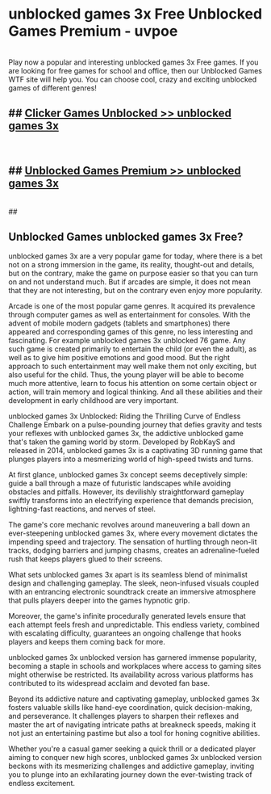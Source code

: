 # unblocked games 3x Free Unblocked Games Premium - uvpoe <br>
<br>
Play now a popular and interesting unblocked games 3x Free games. If you are looking for free games for school and office, then our Unblocked Games WTF site will help you. You can choose cool, crazy and exciting unblocked games of different genres!


## ##  [Clicker Games Unblocked >> unblocked games 3x](http://freeplayer.one?title=unblocked_games_3x&ref=M1)
  <br>

##  ## [Unblocked Games Premium >> unblocked games 3x](http://freeplayer.one?title=unblocked_games_3x&ref=M1)
  <br>
  ##



## Unblocked Games unblocked games 3x Free?

unblocked games 3x are a very popular game for today, where there is a bet not on a strong immersion in the game, its reality, thought-out and details, but on the contrary, make the game on purpose easier so that you can turn on and not understand much. But if arcades are simple, it does not mean that they are not interesting, but on the contrary even enjoy more popularity.

Arcade is one of the most popular game genres. It acquired its prevalence through computer games as well as entertainment for consoles. With the advent of mobile modern gadgets (tablets and smartphones) there appeared and corresponding games of this genre, no less interesting and fascinating. For example unblocked games 3x unblocked 76 game. Any such game is created primarily to entertain the child (or even the adult), as well as to give him positive emotions and good mood. But the right approach to such entertainment may well make them not only exciting, but also useful for the child. Thus, the young player will be able to become much more attentive, learn to focus his attention on some certain object or action, will train memory and logical thinking. And all these abilities and their development in early childhood are very important.

unblocked games 3x Unblocked: Riding the Thrilling Curve of Endless Challenge
Embark on a pulse-pounding journey that defies gravity and tests your reflexes with unblocked games 3x, the addictive unblocked game that's taken the gaming world by storm. Developed by RobKayS and released in 2014, unblocked games 3x is a captivating 3D running game that plunges players into a mesmerizing world of high-speed twists and turns.

At first glance, unblocked games 3x concept seems deceptively simple: guide a ball through a maze of futuristic landscapes while avoiding obstacles and pitfalls. However, its devilishly straightforward gameplay swiftly transforms into an electrifying experience that demands precision, lightning-fast reactions, and nerves of steel.

The game's core mechanic revolves around maneuvering a ball down an ever-steepening unblocked games 3x, where every movement dictates the impending speed and trajectory. The sensation of hurtling through neon-lit tracks, dodging barriers and jumping chasms, creates an adrenaline-fueled rush that keeps players glued to their screens.

What sets unblocked games 3x apart is its seamless blend of minimalist design and challenging gameplay. The sleek, neon-infused visuals coupled with an entrancing electronic soundtrack create an immersive atmosphere that pulls players deeper into the games hypnotic grip.

Moreover, the game's infinite procedurally generated levels ensure that each attempt feels fresh and unpredictable. This endless variety, combined with escalating difficulty, guarantees an ongoing challenge that hooks players and keeps them coming back for more.

unblocked games 3x unblocked version has garnered immense popularity, becoming a staple in schools and workplaces where access to gaming sites might otherwise be restricted. Its availability across various platforms has contributed to its widespread acclaim and devoted fan base.

Beyond its addictive nature and captivating gameplay, unblocked games 3x fosters valuable skills like hand-eye coordination, quick decision-making, and perseverance. It challenges players to sharpen their reflexes and master the art of navigating intricate paths at breakneck speeds, making it not just an entertaining pastime but also a tool for honing cognitive abilities.

Whether you're a casual gamer seeking a quick thrill or a dedicated player aiming to conquer new high scores, unblocked games 3x unblocked version beckons with its mesmerizing challenges and addictive gameplay, inviting you to plunge into an exhilarating journey down the ever-twisting track of endless excitement.